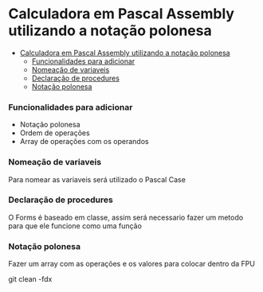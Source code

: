 # Calculadora em Pascal Assembly utilizando a notação polonesa

- [Calculadora em Pascal Assembly utilizando a notação polonesa](#calculadora-em-pascal-assembly-utilizando-a-notação-polonesa)
    - [Funcionalidades para adicionar](#funcionalidades-para-adicionar)
    - [Nomeação de variaveis](#nomeação-de-variaveis)
    - [Declaração de procedures](#declaração-de-procedures)
    - [Notação polonesa](#notação-polonesa)

### Funcionalidades para adicionar

- Notação polonesa
- Ordem de operações
- Array de operações com os operandos


### Nomeação de variaveis

Para nomear as variaveis será utilizado o Pascal Case

### Declaração de procedures

O Forms é baseado em classe, assim será necessario fazer um metodo para que ele funcione como uma função

### Notação polonesa

Fazer um array com as operações e os valores para colocar dentro da FPU

git clean -fdx